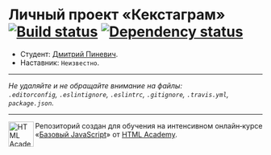 # Личный проект «Кекстаграм» [![Build status][travis-image]][travis-url] [![Dependency status][dependency-image]][dependency-url]

* Студент: [Дмитрий Пиневич](https://up.htmlacademy.ru/javascript/5/user/183753).
* Наставник: `Неизвестно`.

---

_Не удаляйте и не обращайте внимание на файлы:_<br>
_`.editorconfig`, `.eslintignore`, `.eslintrc`, `.gitignore`, `.travis.yml`, `package.json`._

---

<a href="https://htmlacademy.ru/intensive/javascript"><img align="left" width="50" height="50" title="HTML Academy" src="https://up.htmlacademy.ru/static/img/intensive/javascript/logo-for-github.svg"></a>

Репозиторий создан для обучения на интенсивном онлайн‑курсе «[Базовый JavaScript](https://htmlacademy.ru/intensive/javascript)» от [HTML Academy](https://htmlacademy.ru).

[travis-image]: https://travis-ci.org/htmlacademy-javascript/183753-kekstagram.svg?branch=master
[travis-url]: https://travis-ci.org/htmlacademy-javascript/183753-kekstagram
[dependency-image]: https://david-dm.org/htmlacademy-javascript/183753-kekstagram.svg?style=flat-square
[dependency-url]: https://david-dm.org/htmlacademy-javascript/183753-kekstagram
